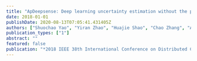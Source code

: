 ```yaml
---
title: "ApDeepsense: Deep learning uncertainty estimation without the pain for iot applications"
date: 2018-01-01
publishDate: 2020-08-13T07:05:41.431405Z
authors: ["Shuochao Yao", "Yiran Zhao", "Huajie Shao", "Chao Zhang", "Aston Zhang", "Dongxin Liu", "Shengzhong Liu", "Lu Su", "Tarek Abdelzaher"]
publication_types: ["1"]
abstract: ""
featured: false
publication: "*2018 IEEE 38th International Conference on Distributed Computing Systems (ICDCS)*"
---
```


